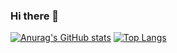### Hi there 👋

[![Anurag's GitHub stats](https://github-readme-stats.vercel.app/api?username=concernedmate)](https://github.com/anuraghazra/github-readme-stats)
[![Top Langs](https://github-readme-stats.vercel.app/api/top-langs/?username=concernedmate)](https://github.com/anuraghazra/github-readme-stats)


<!--
**concernedmate/concernedmate** is a ✨ _special_ ✨ repository because its `README.md` (this file) appears on your GitHub profile.

Here are some ideas to get you started:

- 🔭 I’m currently working on ...
- 🌱 I’m currently learning ...
- 👯 I’m looking to collaborate on ...
- 🤔 I’m looking for help with ...
- 💬 Ask me about ...
- 📫 How to reach me: ...
- 😄 Pronouns: ...
- ⚡ Fun fact: ...
-->
